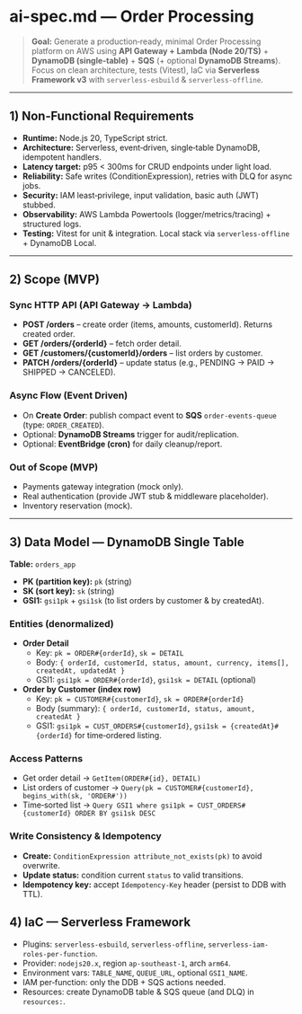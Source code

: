 # ai-spec.md — Order Processing

> **Goal:** Generate a production‑ready, minimal Order Processing platform on AWS using **API Gateway + Lambda (Node 20/TS)** + **DynamoDB (single‑table)** + **SQS** (+ optional **DynamoDB Streams**). Focus on clean architecture, tests (Vitest), IaC via **Serverless Framework v3** with `serverless-esbuild` & `serverless-offline`.

---

## 1) Non‑Functional Requirements
- **Runtime:** Node.js 20, TypeScript strict.
- **Architecture:** Serverless, event‑driven, single‑table DynamoDB, idempotent handlers.
- **Latency target:** p95 < 300ms for CRUD endpoints under light load.
- **Reliability:** Safe writes (ConditionExpression), retries with DLQ for async jobs.
- **Security:** IAM least‑privilege, input validation, basic auth (JWT) stubbed.
- **Observability:** AWS Lambda Powertools (logger/metrics/tracing) + structured logs.
- **Testing:** Vitest for unit & integration. Local stack via `serverless-offline` + DynamoDB Local.

---

## 2) Scope (MVP)
### Sync HTTP API (API Gateway → Lambda)
- **POST /orders** – create order (items, amounts, customerId). Returns created order.
- **GET /orders/{orderId}** – fetch order detail.
- **GET /customers/{customerId}/orders** – list orders by customer.
- **PATCH /orders/{orderId}** – update status (e.g., PENDING → PAID → SHIPPED → CANCELED).

### Async Flow (Event Driven)
- On **Create Order**: publish compact event to **SQS** `order-events-queue` (type: `ORDER_CREATED`).
- Optional: **DynamoDB Streams** trigger for audit/replication.
- Optional: **EventBridge (cron)** for daily cleanup/report.

### Out of Scope (MVP)
- Payments gateway integration (mock only).
- Real authentication (provide JWT stub & middleware placeholder).
- Inventory reservation (mock).

---

## 3) Data Model — DynamoDB Single Table
**Table:** `orders_app`
- **PK (partition key):** `pk` (string)
- **SK (sort key):** `sk` (string)
- **GSI1:** `gsi1pk` + `gsi1sk` (to list orders by customer & by createdAt).

### Entities (denormalized)
- **Order Detail**
  - Key: `pk = ORDER#{orderId}`, `sk = DETAIL`
  - Body: `{ orderId, customerId, status, amount, currency, items[], createdAt, updatedAt }`
  - GSI1: `gsi1pk = ORDER#{orderId}`, `gsi1sk = DETAIL` (optional)
- **Order by Customer (index row)**
  - Key: `pk = CUSTOMER#{customerId}`, `sk = ORDER#{orderId}`
  - Body (summary): `{ orderId, customerId, status, amount, createdAt }`
  - GSI1: `gsi1pk = CUST_ORDERS#{customerId}`, `gsi1sk = {createdAt}#{orderId}` for time‑ordered listing.

### Access Patterns
- Get order detail → `GetItem(ORDER#{id}, DETAIL)`
- List orders of customer → `Query(pk = CUSTOMER#{customerId}, begins_with(sk, 'ORDER#'))`
- Time‑sorted list → `Query GSI1 where gsi1pk = CUST_ORDERS#{customerId} ORDER BY gsi1sk DESC`

### Write Consistency & Idempotency
- **Create:** `ConditionExpression attribute_not_exists(pk)` to avoid overwrite.
- **Update status:** condition current `status` to valid transitions.
- **Idempotency key:** accept `Idempotency-Key` header (persist to DDB with TTL).


## 4) IaC — Serverless Framework
- Plugins: `serverless-esbuild`, `serverless-offline`, `serverless-iam-roles-per-function`.
- Provider: `nodejs20.x`, region `ap-southeast-1`, arch `arm64`.
- Environment vars: `TABLE_NAME`, `QUEUE_URL`, optional `GSI1_NAME`.
- IAM per‑function: only the DDB + SQS actions needed.
- Resources: create DynamoDB table & SQS queue (and DLQ) in `resources:`.